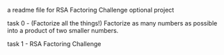 a readme file for RSA Factoring Challenge optional project

task 0 - (Factorize all the things!) Factorize as many numbers as possible into a product of two smaller numbers.

task 1 - RSA Factoring Challenge
